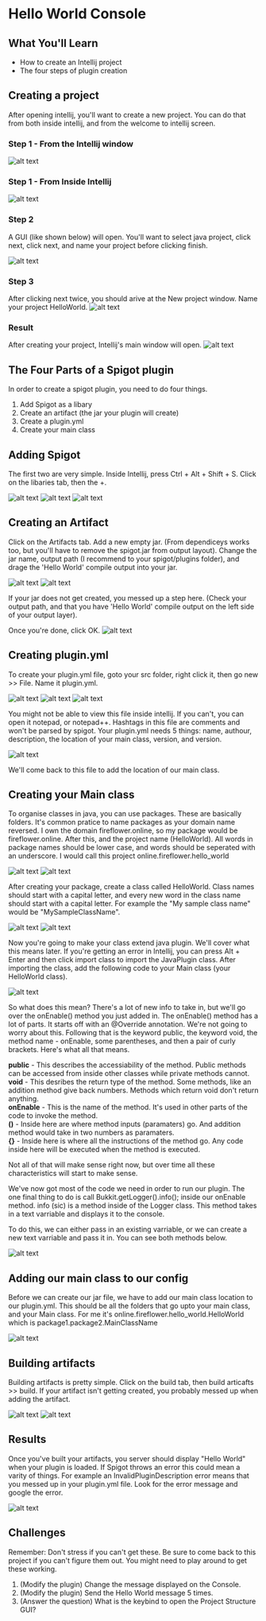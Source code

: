 # Hello World Console
## What You'll Learn
* How to create an Intellij project
* The four steps of plugin creation

## Creating a project
After opening intellij, you'll want to create a new project. You can do that from both inside intellij, and from the welcome to intellij screen.

### Step 1 - From the Intellij window
![alt text](https://github.com/Exeton/SpigotTutorial/blob/master/LessonPictures/Lesson1/Create%20Project.PNG)

### Step 1 - From Inside Intellij
![alt text](https://github.com/Exeton/SpigotTutorial/blob/master/LessonPictures/Lesson1/Create%20Project%202.PNG)

### Step 2
A GUI (like shown below) will open. You'll want to select java project, click next, click next, and name your project before clicking finish.

![alt text](https://github.com/Exeton/SpigotTutorial/blob/master/LessonPictures/Lesson1/Project%20Type.PNG)

### Step 3
After clicking next twice, you should arive at the New project window. Name your project HelloWorld.
![alt text](https://github.com/Exeton/SpigotTutorial/blob/master/LessonPictures/Lesson1/Name%20Project.PNG)

### Result
After creating your project, Intellij's main window will open.
![alt text](https://github.com/Exeton/SpigotTutorial/blob/master/LessonPictures/Lesson1/Main%20Window.PNG)

## The Four Parts of a Spigot plugin
In order to create a spigot plugin, you need to do four things.

1. Add Spigot as a libary
2. Create an artifact (the jar your plugin will create)
3. Create a plugin.yml
4. Create your main class


## Adding Spigot

The first two are very simple. Inside Intellij, press Ctrl + Alt + Shift + S. Click on the libaries tab, then the +.

![alt text](https://github.com/Exeton/SpigotTutorial/blob/master/LessonPictures/Lesson1/Project%20Structure%20Window.PNG)
![alt text](https://github.com/Exeton/SpigotTutorial/blob/master/LessonPictures/Lesson1/Java%20Libary.PNG)
![alt text](https://github.com/Exeton/SpigotTutorial/blob/master/LessonPictures/Lesson1/Spigot%20lib.PNG)

## Creating an Artifact

Click on the Artifacts tab. Add a new empty jar. (From dependiceys works too, but you'll have to remove the spigot.jar from output layout). Change the jar name, output path (I recommend to your spigot/plugins folder), and drage the 'Hello World' compile output into your jar.

![alt text](https://github.com/Exeton/SpigotTutorial/blob/master/LessonPictures/Lesson1/Adding%20Artifact.PNG)
![alt text](https://github.com/Exeton/SpigotTutorial/blob/master/LessonPictures/Lesson1/Artifact%20Creation.PNG)


If your jar does not get created, you messed up a step here. (Check your output path, and that you have 'Hello World' compile output on the left side of your output layer).

Once you're done, click OK.
![alt text](https://github.com/Exeton/SpigotTutorial/blob/master/LessonPictures/Lesson1/OK%20picture.PNG)

## Creating plugin.yml

To create your plugin.yml file, goto your src folder, right click it, then go new >> File. Name it plugin.yml.

![alt text](https://github.com/Exeton/SpigotTutorial/blob/master/LessonPictures/Lesson1Part2/Create%20File.PNG)
![alt text](https://github.com/Exeton/SpigotTutorial/blob/master/LessonPictures/Lesson1Part2/NameFile.PNG)
![alt text](https://github.com/Exeton/SpigotTutorial/blob/master/LessonPictures/Lesson1Part2/Plugin.yml%20empty.PNG)

You might not be able to view this file inside intellij. If you can't, you can open it notepad, or notepad++. Hashtags in this file are comments and won't be parsed by spigot.
Your plugin.yml needs 5 things: name, authour, description, the location of your main class, version, and version.

![alt text](https://github.com/Exeton/SpigotTutorial/blob/master/LessonPictures/Lesson1Part2/Plugin.yml%20Filled.PNG)

We'll come back to this file to add the location of our main class.

## Creating your Main class

To organise classes in java, you can use packages. These are basically folders. It's common pratice to name packages as your domain name reversed. I own the domain fireflower.online, so my package would be fireflower.online. After this, and the project name (HelloWorld). All words in package names should be lower case, and words should be seperated with an underscore. I would call this project online.fireflower.hello_world

![alt text](https://github.com/Exeton/SpigotTutorial/blob/master/LessonPictures/Lesson1Part2/Create%20Package.PNG)
![alt text](https://github.com/Exeton/SpigotTutorial/blob/master/LessonPictures/Lesson1Part2/Name%20package.PNG)

After creating your package, create a class called HelloWorld. Class names should start with a capital letter, and every new word in the class name should start with a capital letter. For example the "My sample class name" would be "MySampleClassName".

![alt text](https://github.com/Exeton/SpigotTutorial/blob/master/LessonPictures/Lesson1Part2/Create%20Java%20class.PNG)
![alt text](https://github.com/Exeton/SpigotTutorial/blob/master/LessonPictures/Lesson1Part2/Hello%20World%20Class.PNG)

Now you're going to make your class extend java plugin. We'll cover what this means later. If you're getting an error in Intellij, you can press Alt + Enter and then click import class to import the JavaPlugin class.
After importing the class, add the following code to your Main class (your HelloWorld class).

![alt text](https://github.com/Exeton/SpigotTutorial/blob/master/LessonPictures/Lesson1Part2/HelloWorldCoded.PNG)


So what does this mean? There's a lot of new info to take in, but we'll go over the onEnable() method you just added in.
The onEnable() method has a lot of parts. It starts off with an @Override annotation. We're not going to worry about this. Following that is the keyword public, the keyword void, the method name - onEnable, some parentheses, and then a pair of curly brackets. Here's what all that means.

**public** - This describes the accessiability of the method. Public methods can be accessed from inside other classes while private methods cannot. <br/>
**void** - This desribes the return type of the method. Some methods, like an addition method give back numbers. Methods which return void don't return anything. <br/>
**onEnable** - This is the name of the method. It's used in other parts of the code to invoke the method. <br/>
**()** - Inside here are where method inputs (paramaters) go. And addition method would take in two numbers as paramaters. <br/>
**{}** - Inside here is where all the instructions of the method go. Any code inside here will be executed when the method is executed. <br/>

Not all of that will make sense right now, but over time all these characteristics will start to make sense.

We've now got most of the code we need in order to run our plugin. The one final thing to do is call Bukkit.getLogger().info(); inside our onEnable method. info (sic) is a method inside of the Logger class. This method takes in a text varriable and displays it to the console.

To do this, we can either pass in an existing varriable, or we can create a new text varriable and pass it in. You can see both methods below.

![alt text](https://github.com/Exeton/SpigotTutorial/blob/master/LessonPictures/Lesson1Part2/HelloWorld%20Finished.PNG)

## Adding our main class to our config

Before we can create our jar file, we have to add our main class location to our plugin.yml. This should be all the folders that go upto your main class, and your Main class. For me it's online.fireflower.hello_world.HelloWorld which is package1.package2.MainClassName

![alt text](https://github.com/Exeton/SpigotTutorial/blob/master/LessonPictures/Lesson1Part2/Finished%20Config.PNG)

## Building artifacts
Building artifacts is pretty simple. Click on the build tab, then build articafts >> build. If your artifact isn't getting created, you probably messed up when adding the artifact.

![alt text](https://github.com/Exeton/SpigotTutorial/blob/master/LessonPictures/Lesson1Part2/Build%20Artifacts.PNG)
![alt text](https://github.com/Exeton/SpigotTutorial/blob/master/LessonPictures/Lesson1Part2/Build%20Artifacts%202.PNG)

## Results
Once you've built your artifacts, you server should display "Hello World" when your plugin is loaded. If Spigot throws an error this could mean a varity of things. For example an InvalidPluginDescription error means that you messed up in your plugin.yml file. Look for the error message and google the error.

![alt text](https://github.com/Exeton/SpigotTutorial/blob/master/LessonPictures/Lesson1Part2/Result.PNG)

## Challenges
Remember: Don't stress if you can't get these. Be sure to come back to this project if you can't figure them out. You might need to play around to get these working.

1. (Modify the plugin) Change the message displayed on the Console.
2. (Modify the plugin) Send the Hello World message 5 times.
3. (Answer the question) What is the keybind to open the Project Structure GUI?
